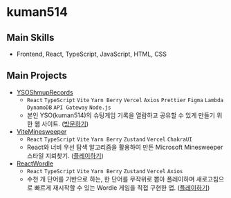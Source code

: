 # kuman514

## Main Skills

- Frontend, React, TypeScript, JavaScript, HTML, CSS

## Main Projects

- [YSOShmupRecords](https://github.com/kuman514/YSOShmupRecords)
  - `React` `TypeScript` `Vite` `Yarn Berry` `Vercel` `Axios` `Prettier` `Figma` `Lambda` `DynamoDB` `API Gateway` `Node.js`
  - 본인 YSO(kuman514)의 슈팅게임 기록을 열람하고 공유할 수 있게 만들기 위한 웹 사이트. ([방문하기](https://yso-shmup-records.vercel.app/))
- [ViteMinesweeper](https://github.com/kuman514/ViteMinesweeper)
  - `React` `TypeScript` `Vite` `Yarn Berry` `Zustand` `Vercel` `ChakraUI`
  - React와 너비 우선 탐색 알고리즘을 활용하여 만든 Microsoft Minesweeper 스타일 지뢰찾기. ([플레이하기](https://vite-minesweeper.vercel.app/))
- [ReactWordle](https://github.com/kuman514/ReactWordle)
  - `React` `TypeScript` `Vite` `Yarn Berry` `Zustand` `Vercel` `Axios`
  - 수천 개 단어를 기반으로 하는, 한 단어를 무작위로 뽑아 플레이하며 새로고침으로 빠르게 재시작할 수 있는 Wordle 게임을 직접 구현한 앱. ([플레이하기](https://react-wordle-kuman514.vercel.app/))

